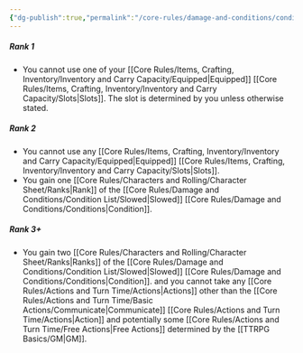 ```yaml
---
{"dg-publish":true,"permalink":"/core-rules/damage-and-conditions/condition-list/restrained/"}
---
```


##### Rank 1
- You cannot use one of your [[Core Rules/Items, Crafting, Inventory/Inventory and Carry Capacity/Equipped\|Equipped]] [[Core Rules/Items, Crafting, Inventory/Inventory and Carry Capacity/Slots\|Slots]]. The slot is determined by you unless otherwise stated.
##### Rank 2
- You cannot use any [[Core Rules/Items, Crafting, Inventory/Inventory and Carry Capacity/Equipped\|Equipped]] [[Core Rules/Items, Crafting, Inventory/Inventory and Carry Capacity/Slots\|Slots]].
- You gain one [[Core Rules/Characters and Rolling/Character Sheet/Ranks\|Rank]] of the [[Core Rules/Damage and Conditions/Condition List/Slowed\|Slowed]] [[Core Rules/Damage and Conditions/Conditions\|Condition]].
##### Rank 3+
- You gain two [[Core Rules/Characters and Rolling/Character Sheet/Ranks\|Ranks]] of the [[Core Rules/Damage and Conditions/Condition List/Slowed\|Slowed]] [[Core Rules/Damage and Conditions/Conditions\|Condition]]. and you cannot take any [[Core Rules/Actions and Turn Time/Actions\|Actions]] other than the [[Core Rules/Actions and Turn Time/Basic Actions/Communicate\|Communicate]] [[Core Rules/Actions and Turn Time/Actions\|Action]] and potentially some [[Core Rules/Actions and Turn Time/Free Actions\|Free Actions]] determined by the [[TTRPG Basics/GM\|GM]].
